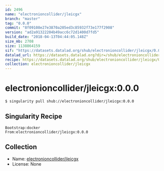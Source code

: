 ```yaml
---
id: 2496
name: "electronioncollider/jleicgx"
branch: "master"
tag: "0.0.0"
commit: "8f09108e27e3870a205ed3c85932f73e177f2908"
version: "ad2a91322204b49acc6c72d1400d7fd5"
build_date: "2018-04-13T04:44:05.148Z"
size_mb: 2708
size: 1138864159
sif: "https://datasets.datalad.org/shub/electronioncollider/jleicgx/0.0.0/2018-04-13-8f09108e-ad2a9132/ad2a91322204b49acc6c72d1400d7fd5.simg"
datalad_url: https://datasets.datalad.org?dir=/shub/electronioncollider/jleicgx/0.0.0/2018-04-13-8f09108e-ad2a9132/
recipe: https://datasets.datalad.org/shub/electronioncollider/jleicgx/0.0.0/2018-04-13-8f09108e-ad2a9132/Singularity
collection: electronioncollider/jleicgx
---
```


# electronioncollider/jleicgx:0.0.0

```bash
$ singularity pull shub://electronioncollider/jleicgx:0.0.0
```

## Singularity Recipe

```singularity
Bootstrap:docker  
From:electronioncollider/jleicgx:0.0.0
```

## Collection

 - Name: [electronioncollider/jleicgx](https://github.com/electronioncollider/jleicgx)
 - License: None

